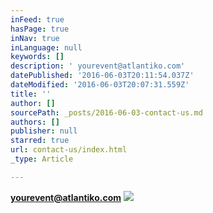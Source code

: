 ```yaml
---
inFeed: true
hasPage: true
inNav: true
inLanguage: null
keywords: []
description: ' yourevent@atlantiko.com'
datePublished: '2016-06-03T20:11:54.037Z'
dateModified: '2016-06-03T20:07:31.559Z'
title: ''
author: []
sourcePath: _posts/2016-06-03-contact-us.md
authors: []
publisher: null
starred: true
url: contact-us/index.html
_type: Article

---
```

**yourevent@atlantiko.com**
![](https://the-grid-user-content.s3-us-west-2.amazonaws.com/b4f41563-85d0-4a63-a381-b45c182b5847.jpg)